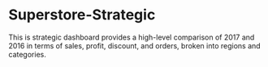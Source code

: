 # Superstore-Strategic 
This is strategic dashboard provides a high-level comparison of 2017 and 2016 in terms of sales, profit, discount, and orders,
broken into regions and categories. 
